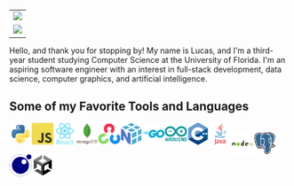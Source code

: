 <table border="0" align="right">
  <tr>
    <td><img src="http://github-profile-summary-cards.vercel.app/api/cards/stats?username=lucastemb&theme=default" width="420"/> </td>
  </tr>
  <tr>
  </tr>
  <tr>
   <td><img src="http://github-profile-summary-cards.vercel.app/api/cards/repos-per-language?username=lucastemb&theme=default" width=420></td>
  </tr>
</table>
<div align="left">
Hello, and thank you for stopping by! My name is Lucas, and I'm a third-year student studying Computer Science at the University of Florida. I'm an aspiring software engineer with an interest in full-stack development, data science, computer graphics, and artificial intelligence. 

<h2> Some of my Favorite Tools and Languages </h2>
<div>
  <img align="left" src="https://github.com/devicons/devicon/blob/master/icons/python/python-original.svg" title="Python" alt="Python" width="40" height="40"/>&nbsp;
  <img align="left" src="https://github.com/devicons/devicon/blob/master/icons/javascript/javascript-original.svg" title="JavaScript" alt="JavaScript" width="40" height="40"/>&nbsp;
  <img align="left" src="https://github.com/devicons/devicon/blob/master/icons/react/react-original-wordmark.svg" title="React" alt="React" width="40" height="40"/>&nbsp;
  <img align="left" src="https://github.com/devicons/devicon/blob/master/icons/mongodb/mongodb-original-wordmark.svg" title="MongoDB" alt="MongoDB" width="40" height="40"/>&nbsp;
  <img align="left" src="https://github.com/devicons/devicon/blob/master/icons/opencv/opencv-original.svg" title="OpenCV" alt="OpenCV" width="40" height="40"/>&nbsp;
  <img align="left" src="https://github.com/devicons/devicon/blob/master/icons/numpy/numpy-original.svg" title="Numpy" alt="Numpy" width="40" height="40"/>&nbsp; 
  <img align="left" src="https://github.com/devicons/devicon/blob/master/icons/go/go-original-wordmark.svg" title="Go" alt="Go" width="40" height="40"/>&nbsp;
  <img align="left" src="https://github.com/devicons/devicon/blob/master/icons/arduino/arduino-original-wordmark.svg" title="Arduino" alt="Arduino" width="40" height="40"/>&nbsp;
  <img align="left" src="https://github.com/devicons/devicon/blob/master/icons/cplusplus/cplusplus-original.svg" title="CPP" alt="CPP" width="40" height="40"/>&nbsp;
  <img align="left" src="https://github.com/devicons/devicon/blob/master/icons/java/java-original-wordmark.svg" title="Java" alt="Java" width="40" height="40"/>&nbsp;
  <img align="left" src="https://github.com/devicons/devicon/blob/master/icons/nodejs/nodejs-original-wordmark.svg" title="NodeJS" alt="NodeJS" width="40" height="40"/>&nbsp;
  <img align="left" src="https://github.com/devicons/devicon/blob/master/icons/postgresql/postgresql-original.svg" title="PostgreSQL" alt="PostgreSQL" width="40" height="40"/>&nbsp;
  <img align="left" src="https://github.com/devicons/devicon/blob/master/icons/lua/lua-plain.svg" title="Lua" alt="Lua" width="40" height="40"/>&nbsp;
  <img align="left" src="https://github.com/devicons/devicon/blob/master/icons/unity/unity-original.svg" title="Unity" alt="Unity" width="40" height="40"/>&nbsp;
</div>
</div>
<br>



